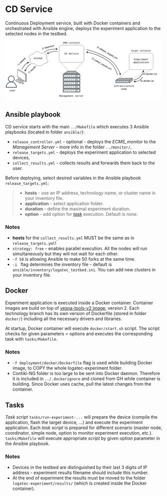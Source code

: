 # CD Service

Continuous Deployment service, built with Docker containers and orchestrated with Ansible engine, deploys the experiment application to the selected nodes in the testbed. 

![Continuous Deployment reference architecture.](deployment.png)
## Ansible playbook

CD service starts with the main `../Makefile` which executes 3 Ansible playbooks (located in folder `ansible/`):
* `release_controller.yml` - optional - deploys the *ECMS_monitor* to the *Management Server* - more info in the folder `../monitor/`,
* `release_targets.yml` - deploys the experiment application to selected devices, 
* `collect_results.yml` - collects results and forwards them back to the user.

Before deploying, select desired variables in the Ansible playbook `release_targets.yml`:
> * **hosts** - use an IP address, technology name, or cluster name in your inventory file.
> * **application** - select application folder.
> * **duration** - define the maximal experiment duration. 
> * **option** - add option for [*task*](#Tasks) execution. Default is *none*.

### **Notes**

* **hosts** for the `collect_results.yml` MUST be the same as in `release_targets.yml`!
* `strategy: free` - enables parallel execution. All the nodes will run simultaneously but they will not wait for each other.
* `-f 50` is allowing Ansible to make 50 forks at the same time.
* `-i ` flag determines the inventory file - default is `ansible/inventory/logatec_testbed.ini`. You can add new clusters in your inventory file.

## Docker

Experiment application is executed inside a Docker container. Container images are build on top of [vesna-tools-v2 image](https://github.com/sensorlab/sna-lgtc-support/tree/master/docker), version 2.
Each technology branch has its own version of Dockerfile (stored in folder `docker/`) including all the necessary drivers and libraries.

At startup, Docker container will execute `docker/start.sh` script. The script checks for given parameters = options and executes the corresponding task with `tasks/Makefile`.
### **Notes**

* `-f deployment/docker/Dockerfile` flag is used while building Docker image, to COPY the whole logatec-experiment folder.
* Contiki-NG folder is too large to be sent into Docker daemon. Therefore it is included in `../.dockerignore` and cloned from GH while container is building. Since Docker uses cache, pull the latest changes from the container.

## Tasks

*Task script* `tasks/run-experiment-...` will prepare the device (compile the application, flash the target device, ...) and execute the experiment application. Each *task script* is prepared for different scenario (master node, coordinator, simple node, option to monitor experiment execution, etc.). `tasks/Makefile` will execute appropriate *script* by given option parameter in the Ansible playbook.

### **Notes**

* Devices in the testbed are distinguished by their last 3 digits of IP address - experiment results filename should include this number.
* At the end of experiment the results must be moved to the folder `logatec-experiment/results/` (which is created inside the Docker container).